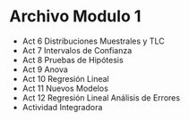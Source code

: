 # Archivo Modulo 1
- Act 6 Distribuciones Muestrales y TLC
- Act 7 Intervalos de Confianza
- Act 8 Pruebas de Hipótesis
- Act 9 Anova
- Act 10 Regresión Lineal
- Act 11 Nuevos Modelos
- Act 12 Regresión Lineal Análisis de Errores
- Actividad Integradora
